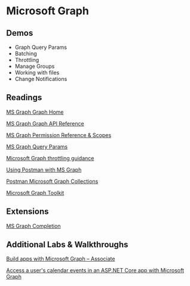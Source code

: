 # Microsoft Graph

## Demos

-   Graph Query Params
-   Batching
-   Throttling
-   Manage Groups
-   Working with files
-   Change Notifications

## Readings

[MS Graph Graph Home](https://developer.microsoft.com/en-us/graph)

[MS Graph Graph API Reference](https://developer.microsoft.com/en-us/graph/docs/concepts/overview)

[MS Graph Permission Reference & Scopes](https://docs.microsoft.com/en-us/graph/permissions-reference)

[MS Graph Query Params](https://docs.microsoft.com/en-us/graph/query-parameters)

[Microsoft Graph throttling guidance](https://docs.microsoft.com/en-us/graph/throttling)

[Using Postman with MS Graph](https://docs.microsoft.com/en-us/graph/use-postman)

[Postman Microsoft Graph Collections](https://github.com/microsoftgraph/microsoftgraph-postman-collections)

[Microsoft Graph Toolkit](https://docs.microsoft.com/en-us/graph/toolkit/overview)

## Extensions

[MS Graph Completion](https://marketplace.visualstudio.com/items?itemName=eliostruyf.vscode-msgraph-autocomplete)

## Additional Labs & Walkthroughs

[Build apps with Microsoft Graph – Associate](https://docs.microsoft.com/en-us/learn/paths/m365-msgraph-associate/)

[Access a user's calendar events in an ASP.NET Core app with Microsoft Graph](https://docs.microsoft.com/en-us/learn/modules/msgraph-dotnet-core-access-user-events/)